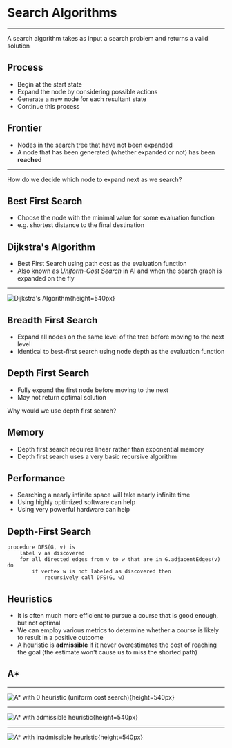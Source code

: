 Search Algorithms
================

---

A search algorithm takes as input a search problem and returns a valid solution

Process
-------

- Begin at the start state
- Expand the node by considering possible actions
- Generate a new node for each resultant state
- Continue this process

Frontier
--------

- Nodes in the search tree that have not been expanded
- A node that has been generated (whether expanded or not) has been **reached**

---

How do we decide which node to expand next as we search?

Best First Search
-----------------

- Choose the node with the minimal value for some evaluation function
- e.g. shortest distance to the final destination

Dijkstra's Algorithm
--------------------

- Best First Search using path cost as the evaluation function
- Also known as *Uniform-Cost Search* in AI and when the search graph is expanded on the fly

---

![Dijkstra's Algorithm](https://upload.wikimedia.org/wikipedia/commons/5/57/Dijkstra_Animation.gif){height=540px}

Breadth First Search
--------------------

- Expand all nodes on the same level of the tree before moving to the next level
- Identical to best-first search using node depth as the evaluation function

Depth First Search
------------------

- Fully expand the first node before moving to the next
- May not return optimal solution

Why would we use depth first search?

Memory
------

- Depth first search requires linear rather than exponential memory
- Depth first search uses a very basic recursive algorithm

Performance
----------

- Searching a nearly infinite space will take nearly infinite time
- Using highly optimized software can help
- Using very powerful hardware can help

Depth-First Search
------------------

```
procedure DFS(G, v) is
    label v as discovered
    for all directed edges from v to w that are in G.adjacentEdges(v) do
        if vertex w is not labeled as discovered then
            recursively call DFS(G, w)
```

Heuristics
----------

- It is often much more efficient to pursue a course that is good enough, but not optimal
- We can employ various metrics to determine whether a course is likely to result in a positive outcome
- A heuristic is **admissible** if it never overestimates the cost of reaching the goal (the estimate won't cause us to miss the shorted path)

A*
---

---

![A* with 0 heuristic (uniform cost search)](https://upload.wikimedia.org/wikipedia/commons/2/23/Dijkstras_progress_animation.gif){height=540px}

---

![A* with admissible heuristic](https://upload.wikimedia.org/wikipedia/commons/5/5d/Astar_progress_animation.gif){height=540px}

---

![A* with inadmissible heuristic](https://upload.wikimedia.org/wikipedia/commons/8/85/Weighted_A_star_with_eps_5.gif){height=540px}
